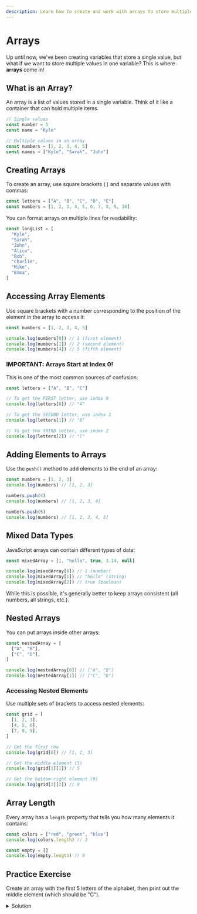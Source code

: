 ```yaml
---
description: Learn how to create and work with arrays to store multiple values in a single variable.
---
```


# Arrays

Up until now, we've been creating variables that store a single value, but what if we want to store multiple values in one variable? This is where **arrays** come in!

## What is an Array?

An array is a list of values stored in a single variable. Think of it like a container that can hold multiple items.

```javascript
// Single values
const number = 5
const name = "Kyle"

// Multiple values in an array
const numbers = [1, 2, 3, 4, 5]
const names = ["Kyle", "Sarah", "John"]
```

## Creating Arrays

To create an array, use square brackets `[]` and separate values with commas:

```javascript
const letters = ["A", "B", "C", "D", "E"]
const numbers = [1, 2, 3, 4, 5, 6, 7, 8, 9, 10]
```

You can format arrays on multiple lines for readability:

```javascript
const longList = [
  "Kyle",
  "Sarah",
  "John",
  "Alice",
  "Bob",
  "Charlie",
  "Mike",
  "Emma",
]
```

## Accessing Array Elements

Use square brackets with a number corresponding to the position of the element in the array to access it:

```javascript
const numbers = [1, 2, 3, 4, 5]

console.log(numbers[0]) // 1 (first element)
console.log(numbers[1]) // 2 (second element)
console.log(numbers[4]) // 5 (fifth element)
```

### IMPORTANT: Arrays Start at Index 0!

This is one of the most common sources of confusion:

```javascript
const letters = ["A", "B", "C"]

// To get the FIRST letter, use index 0
console.log(letters[0]) // "A"

// To get the SECOND letter, use index 1
console.log(letters[1]) // "B"

// To get the THIRD letter, use index 2
console.log(letters[2]) // "C"
```

## Adding Elements to Arrays

Use the `push()` method to add elements to the end of an array:

```javascript
const numbers = [1, 2, 3]
console.log(numbers) // [1, 2, 3]

numbers.push(4)
console.log(numbers) // [1, 2, 3, 4]

numbers.push(5)
console.log(numbers) // [1, 2, 3, 4, 5]
```

## Mixed Data Types

JavaScript arrays can contain different types of data:

```javascript
const mixedArray = [1, "hello", true, 3.14, null]

console.log(mixedArray[0]) // 1 (number)
console.log(mixedArray[1]) // "hello" (string)
console.log(mixedArray[2]) // true (boolean)
```

While this is possible, it's generally better to keep arrays consistent (all numbers, all strings, etc.).

## Nested Arrays

You can put arrays inside other arrays:

```javascript
const nestedArray = [
  ["A", "B"],
  ["C", "D"],
]

console.log(nestedArray[0]) // ["A", "B"]
console.log(nestedArray[1]) // ["C", "D"]
```

### Accessing Nested Elements

Use multiple sets of brackets to access nested elements:

```javascript
const grid = [
  [1, 2, 3],
  [4, 5, 6],
  [7, 8, 9],
]

// Get the first row
console.log(grid[0]) // [1, 2, 3]

// Get the middle element (5)
console.log(grid[1][1]) // 5

// Get the bottom-right element (9)
console.log(grid[2][2]) // 9
```

## Array Length

Every array has a `length` property that tells you how many elements it contains:

```javascript
const colors = ["red", "green", "blue"]
console.log(colors.length) // 3

const empty = []
console.log(empty.length) // 0
```

## Practice Exercise

Create an array with the first 5 letters of the alphabet, then print out the middle element (which should be "C").

<details>
<summary>Solution</summary>

```javascript
const letters = ["A", "B", "C", "D", "E"]

// The middle element is at index 2 (remember: start counting at 0)
console.log(letters[2]) // "C"
```

</details>
